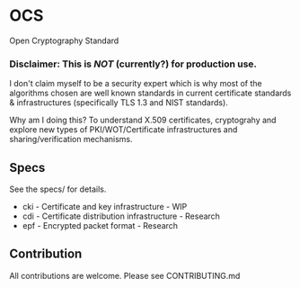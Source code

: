 # OCS
Open Cryptography Standard

### Disclaimer: This is ***NOT*** (currently?) for production use.

I don't claim myself to be a security expert which is why most of the algorithms chosen are well known standards in current certificate standards & infrastructures (specifically TLS 1.3 and NIST standards).

Why am I doing this? To understand X.509 certificates, cryptograhy and explore new types of PKI/WOT/Certificate infrastructures and sharing/verification mechanisms.

## Specs
See the specs/ for details.
- cki - Certificate and key infrastructure - WIP
- cdi - Certificate distribution infrastructure - Research
- epf - Encrypted packet format - Research

## Contribution
All contributions are welcome. Please see CONTRIBUTING.md